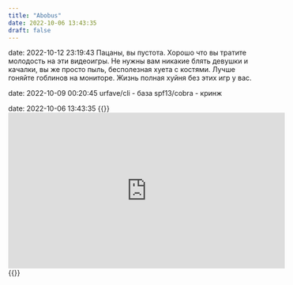 ```yaml
---
title: "Abobus"
date: 2022-10-06 13:43:35
draft: false
---
```


date: 2022-10-12 23:19:43
Пацаны, вы пустота. Хорошо что вы тратите молодость на эти видеоигры. Не нужны вам никакие блять девушки и качалки, вы же просто пыль, бесполезная хуета с костями. Лучше гоняйте гоблинов на мониторе. Жизнь полная хуйня без этих игр у вас.

date: 2022-10-09 00:20:45
urfave/cli - база
spf13/cobra - кринж

date: 2022-10-06 13:43:35
{{<rawhtml>}}<iframe width="560" height="315" src="https://www.youtube.com/embed/S2QqETqIhRQ" title="YouTube video player" frameborder="0" allow="accelerometer; autoplay; clipboard-write; encrypted-media; gyroscope; picture-in-picture" allowfullscreen></iframe>{{</rawhtml>}}
